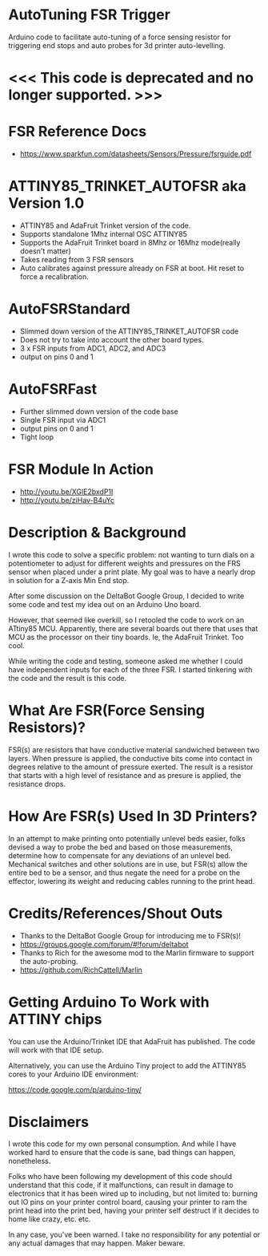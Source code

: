 AutoTuning FSR Trigger
======================

Arduino code to facilitate auto-tuning of a force sensing resistor for triggering end stops and auto probes for 3d printer auto-levelling.


# <<< This code is deprecated and no longer supported. >>>

FSR Reference Docs
==================
* https://www.sparkfun.com/datasheets/Sensors/Pressure/fsrguide.pdf


ATTINY85_TRINKET_AUTOFSR  aka Version 1.0
==========================================
* ATTINY85 and AdaFruit Trinket version of the code.
* Supports standalone 1Mhz internal OSC ATTINY85
* Supports the AdaFruit Trinket board in 8Mhz or 16Mhz mode(really doesn't matter)
* Takes reading from 3 FSR sensors
* Auto calibrates against pressure already on FSR at boot. Hit reset to force a recalibration.

AutoFSRStandard
================
* Slimmed down version of the ATTINY85_TRINKET_AUTOFSR code
* Does not try to take into account the other board types.
* 3 x FSR inputs from ADC1, ADC2, and ADC3
* output on pins 0 and 1
 

AutoFSRFast
============
* Further slimmed down version of the code base
* Single FSR input via ADC1
* output pins on 0 and 1
* Tight loop
 

FSR Module In Action
====================
* http://youtu.be/XGlE2bxdP1I
* http://youtu.be/ziHav-B4uYc


Description & Background
========================

I wrote this code to solve a specific problem: not wanting to turn dials on a potentiometer to adjust for different weights and pressures
on the FRS sensor when placed under a print plate. My goal was to have a nearly drop in solution for a Z-axis Min End stop.

After some discussion on the DeltaBot Google Group, I decided to write some code and test my idea out on an Arduino Uno board.

However, that seemed like overkill, so I retooled the code to work on an ATtiny85 MCU. Apparently, there are several boards out there 
that uses that MCU as the processor on their tiny boards. Ie, the AdaFruit Trinket. Too cool.

While writing the code and testing, someone asked me whether I could have independent inputs for each of the three FSR. I started tinkering
with the code and the result is this code.



What Are FSR(Force Sensing Resistors)?
======================================

FSR(s) are resistors that have conductive material sandwiched between two layers. When pressure is applied, the conductive bits come into contact in degrees relative to the amount of pressure exerted. The result is a resistor that starts with a high level of resistance and as presure is applied, the resistance drops.


How Are FSR(s) Used In 3D Printers?
===================================

In an attempt to make printing onto potentially unlevel beds easier, folks devised a way to probe the bed and based on those measurements,
determine how to compensate for any deviations of an unlevel bed. Mechanical switches and other solutions are in use, but FSR(s) allow the
entire bed to be a sensor, and thus negate the need for a probe on the effector, lowering its weight and reducing cables running to the
print head.


Credits/References/Shout Outs
=============================

* Thanks to the DeltaBot Google Group for introducing me to FSR(s)!
 * https://groups.google.com/forum/#!forum/deltabot
* Thanks to Rich for the awesome mod to the Marlin firmware to support the auto-probing.
 * https://github.com/RichCattell/Marlin

Getting Arduino To Work with ATTINY chips
=========================================

You can use the Arduino/Trinket IDE that AdaFruit has published. The code will work with that IDE setup.

Alternatively, you can use the Arduino Tiny project to add the ATTINY85 cores to your Arduino IDE environment:

https://code.google.com/p/arduino-tiny/


Disclaimers
===========

I wrote this code for my own personal consumption. And while I have worked hard to ensure that the code is sane, bad things can happen, nonetheless.

Folks who have been following my development of this code should understand that this code, if it malfunctions, can result in damage to electronics that it has been wired up to including, but not limited to: burning out IO pins on your printer control board, causing your printer to ram the print head into the print bed, having your printer self destruct if it decides to home like crazy, etc. etc. 

In any case, you've been warned. I take no responsibility for any potential or any actual damages that may happen. Maker beware. 

